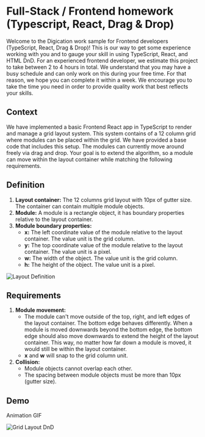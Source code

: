 # Full-Stack / Frontend homework (Typescript, React, Drag & Drop)

Welcome to the Digication work sample for Frontend developers (TypeScript, React, Drag & Drop)! This is our way to get
some experience working with you and to gauge your skill in using TypeScript, React, and HTML DnD. For an experienced
frontend developer, we estimate this project to take between 2 to 4 hours in total. We understand that you may have a
busy schedule and can only work on this during your free time. For that reason, we hope you can complete it within a
week. We encourage you to take the time you need in order to provide quality work that best reflects your skills.

## Context

We have implemented a basic Frontend React app in TypeScript to render and manage a grid layout system. This system
contains of a 12 column grid where modules can be placed within the grid. We have provided a base code that includes
this setup. The modules can currently move around freely via drag and drop. Your goal is to extend the algorithm, so a
module can move within the layout container while matching the following requirements.

## Definition

1. **Layout container:** The 12 columns grid layout with 10px of gutter size. The container can contain multiple module
   objects.
2. **Module:** A module is a rectangle object, it has boundary properties relative to the layout container.
3. **Module boundary properties:**
    - **x:** The left coordinate value of the module relative to the layout container. The value unit is the grid
      column.
    - **y:** The top coordinate value of the module relative to the layout container. The value unit is a pixel.
    - **w:** The width of the object. The value unit is the grid column.
    - **h:** The height of the object. The value unit is a pixel.

![Layout Definition](https://campus.digication.com/srvs/filemanager/campus/4hcVVBD8SvqZDkVXYdGh/original?access_token=eyJhbGciOiJIUzI1NiIsInR5cCI6IkpXVCJ9.eyJjbGllbnQiOiJjYW1wdXMiLCJrZXkiOiI0aGNWVkJEOFN2cVpEa1ZYWWRHaC5wbmciLCJleHAiOjk5OTk5OTk5OTksImlhdCI6MTYzNTcwNDEyNX0.dbaBWQImUw6LSfR-5nKhpxfaKM-44VvYzKtgrSqttVA)

## Requirements

1. **Module movement:**
    - The module can't move outside of the top, right, and left edges of the layout container. The bottom edge behaves
      differently. When a module is moved downwards beyond the bottom edge, the bottom edge should also move downwards
      to extend the height of the layout container. This way, no matter how far down a module is moved, it would still
      be within the layout container.
    - **x** and **w** will snap to the grid column unit.
2. **Collision:**
    - Module objects cannot overlap each other.
    - The spacing between module objects must be more than 10px (gutter size).

## Demo

Animation GIF

![Grid Layout DnD](./demo.gif)
